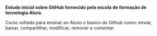 **Estudo inicial sobre GitHub fornecido pela escola de formação de tecnologia Alura.**

Curso voltado para ensinar ao Aluno o basico do Github como: enviar, baixar, compartilhar, modificar, remover e comentar.
